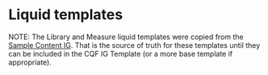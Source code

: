 # Liquid templates

NOTE: The Library and Measure liquid templates were copied from the [Sample Content IG](https://github.com/cqframework/sample-content-ig). That is the source of truth for these templates until they can be included in the CQF IG Template (or a more base template if appropriate).